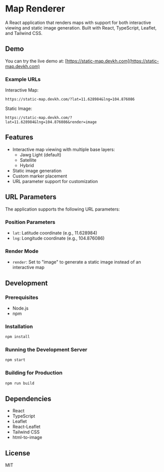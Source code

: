 # Map Renderer

A React application that renders maps with support for both interactive viewing and static image generation. Built with React, TypeScript, Leaflet, and Tailwind CSS.

## Demo

You can try the live demo at:
[https://static-map.devkh.com](https://static-map.devkh.com)

### Example URLs

Interactive Map:

```
https://static-map.devkh.com/?lat=11.628984&lng=104.876086
```

Static Image:

```
https://static-map.devkh.com/?lat=11.628984&lng=104.876086&render=image
```

## Features

- Interactive map viewing with multiple base layers:
  - Jawg Light (default)
  - Satellite
  - Hybrid
- Static image generation
- Custom marker placement
- URL parameter support for customization

## URL Parameters

The application supports the following URL parameters:

### Position Parameters

- `lat`: Latitude coordinate (e.g., 11.628984)
- `lng`: Longitude coordinate (e.g., 104.876086)

### Render Mode

- `render`: Set to "image" to generate a static image instead of an interactive map

## Development

### Prerequisites

- Node.js
- npm

### Installation

```bash
npm install
```

### Running the Development Server

```bash
npm start
```

### Building for Production

```bash
npm run build
```

## Dependencies

- React
- TypeScript
- Leaflet
- React-Leaflet
- Tailwind CSS
- html-to-image

## License

MIT
